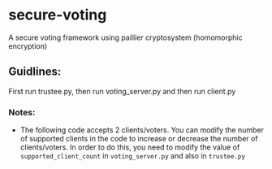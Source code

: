 # secure-voting
A secure voting framework using paillier cryptosystem (homomorphic encryption)

## Guidlines:
First run trustee.py, then run voting_server.py and then run client.py

### Notes:
- The following code accepts 2 clients/voters. You can modify the number of supported clients in the code to increase or decrease
the number of clients/voters. In order to do this, you need to modify the value of ``` supported_client_count ``` in ```voting_server.py```
and also in ```trustee.py```